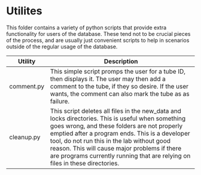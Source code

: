 Utilites
========
This folder contains a variety of python scripts that provide extra functionality for users of the database. These tend not to be crucial pieces of the process, and are usually just convenient scripts to help in scenarios outside of the regular usage of the database.

Utility|Description
---|---
comment.py|This simple script promps the user for a tube ID, then displays it. The user may then add a comment to the tube, if they so desire. If the user wants, the comment can also mark the tube as as failure.
cleanup.py|This script deletes all files in the new_data and locks directories. This is useful when something goes wrong, and these folders are not properly emptied after a program ends. This is a developer tool, do not run this in the lab without good reason. This will cause major problems if there are programs currently running that are relying on files in these directories.